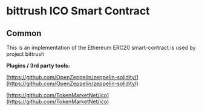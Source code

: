 # bittrush ICO Smart Contract

## Common

This is an implementation of the Ethereum ERC20 smart-contract is used by project bittrush

<b>Plugins / 3rd party tools:</b>

[https://github.com/OpenZeppelin/zeppelin-solidity/](https://github.com/OpenZeppelin/zeppelin-solidity/)

[https://github.com/TokenMarketNet/ico](https://github.com/TokenMarketNet/ico)